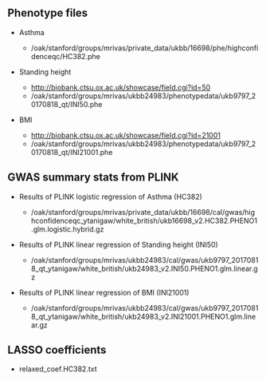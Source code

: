 ## Phenotype files
- Asthma
    - /oak/stanford/groups/mrivas/private_data/ukbb/16698/phe/highconfidenceqc/HC382.phe
- Standing height
    - http://biobank.ctsu.ox.ac.uk/showcase/field.cgi?id=50
    - /oak/stanford/groups/mrivas/ukbb24983/phenotypedata/ukb9797_20170818_qt/INI50.phe

- BMI
    - http://biobank.ctsu.ox.ac.uk/showcase/field.cgi?id=21001
    - /oak/stanford/groups/mrivas/ukbb24983/phenotypedata/ukb9797_20170818_qt/INI21001.phe

## GWAS summary stats from PLINK

- Results of PLINK logistic regression of Asthma (HC382)
    - /oak/stanford/groups/mrivas/private_data/ukbb/16698/cal/gwas/highconfidenceqc_ytanigaw/white_british/ukb16698_v2.HC382.PHENO1.glm.logistic.hybrid.gz

- Results of PLINK linear regression of Standing height (INI50)
    - /oak/stanford/groups/mrivas/ukbb24983/cal/gwas/ukb9797_20170818_qt_ytanigaw/white_british/ukb24983_v2.INI50.PHENO1.glm.linear.gz

- Results of PLINK linear regression of BMI (INI21001)
    - /oak/stanford/groups/mrivas/ukbb24983/cal/gwas/ukb9797_20170818_qt_ytanigaw/white_british/ukb24983_v2.INI21001.PHENO1.glm.linear.gz

## LASSO coefficients
- relaxed_coef.HC382.txt